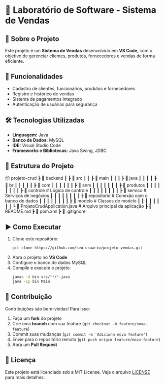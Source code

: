 # 🛒 Laboratório de Software - Sistema de Vendas

## 📌 Sobre o Projeto
Este projeto é um **Sistema de Vendas** desenvolvido em **VS Code**, com o objetivo de gerenciar clientes, produtos, fornecedores e vendas de forma eficiente. 

## 🚀 Funcionalidades
- Cadastro de clientes, funcionários, produtos e fornecedores
- Registro e histórico de vendas
- Sistema de pagamentos integrado
- Autenticação de usuários para segurança

## 🛠️ Tecnologias Utilizadas
- **Linguagem:** Java
- **Banco de Dados:** MySQL
- **IDE:** Visual Studio Code
- **Frameworks e Bibliotecas:** Java Swing, JDBC

## 📂 Estrutura do Projeto
📦 projeto-crud
 ┣ 📂 backend
 ┃ ┣ 📂 src
 ┃ ┃ ┣ 📂 main
 ┃ ┃ ┃ ┣ 📂 java
 ┃ ┃ ┃ ┃ ┣ 📂 br
 ┃ ┃ ┃ ┃ ┃ ┣ 📂 com
 ┃ ┃ ┃ ┃ ┃ ┃ ┣ 📂 anm
 ┃ ┃ ┃ ┃ ┃ ┃ ┃ ┣ 📂 produtos
 ┃ ┃ ┃ ┃ ┃ ┃ ┃ ┃ ┣ 📂 controle      # Lógica de controle
 ┃ ┃ ┃ ┃ ┃ ┃ ┃ ┃ ┣ 📂 servico       # Serviços de negócios
 ┃ ┃ ┃ ┃ ┃ ┃ ┃ ┃ ┣ 📂 repositorio   # Conexão com o banco de dados
 ┃ ┃ ┃ ┃ ┃ ┃ ┃ ┃ ┣ 📂 modelo        # Classes de modelo
 ┃ ┃ ┃ ┃ ┃ ┃ ┃ ┃ ┗ 📜 ProjetoCrudApplication.java # Arquivo principal da aplicação
 ┣ 📜 README.md
 ┣ 📜 pom.xml
 ┣ 📜 .gitignore


## ▶️ Como Executar
1. Clone este repositório:
   ```bash
   git clone https://github.com/seu-usuario/projeto-vendas.git
   ```
2. Abra o projeto no **VS Code**
3. Configure o banco de dados MySQL
4. Compile e execute o projeto:
   ```bash
   javac -d bin src/**/*.java
   java -cp bin Main
   ```

## 📌 Contribuição
Contribuições são bem-vindas! Para isso:
1. Faça um **fork** do projeto
2. Crie uma **branch** com sua feature (`git checkout -b feature/nova-feature`)
3. Commit suas mudanças (`git commit -m 'Adiciona nova feature'`)
4. Envie para o repositório remoto (`git push origin feature/nova-feature`)
5. Abra um **Pull Request**

## 📜 Licença
Este projeto está licenciado sob a MIT License. Veja o arquivo [LICENSE](LICENSE) para mais detalhes.
